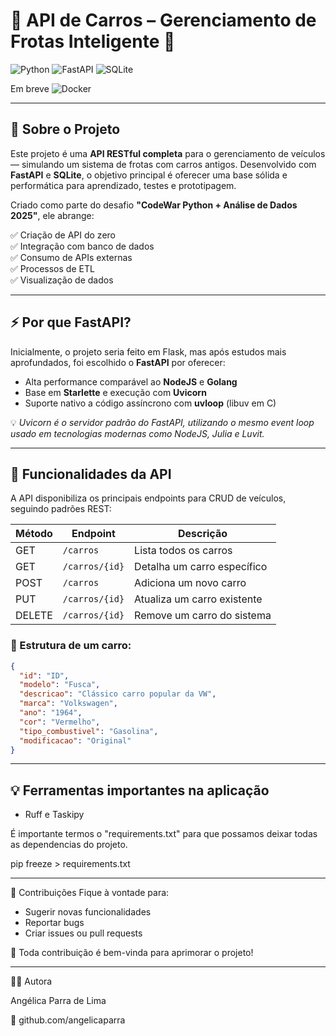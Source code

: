 # 🚗 **API de Carros** – Gerenciamento de Frotas Inteligente 🔧

![Python](https://img.shields.io/badge/Python-3.9+-blue?style=for-the-badge&logo=python)
![FastAPI](https://img.shields.io/badge/FastAPI-0.100.0-009688?style=for-the-badge&logo=fastapi)
![SQLite](https://img.shields.io/badge/SQLite-07405E?style=for-the-badge&logo=sqlite&logoColor=white)

Em breve ![Docker](https://img.shields.io/badge/Docker-2496ED?style=for-the-badge&logo=docker&logoColor=white)

---

## 📘 Sobre o Projeto

Este projeto é uma **API RESTful completa** para o gerenciamento de veículos — simulando um sistema de frotas com carros antigos. Desenvolvido com **FastAPI** e **SQLite**, o objetivo principal é oferecer uma base sólida e performática para aprendizado, testes e prototipagem.

Criado como parte do desafio **"CodeWar Python + Análise de Dados 2025"**, ele abrange:

✅ Criação de API do zero  
✅ Integração com banco de dados  
✅ Consumo de APIs externas  
✅ Processos de ETL  
✅ Visualização de dados

---

## ⚡ Por que FastAPI?

Inicialmente, o projeto seria feito em Flask, mas após estudos mais aprofundados, foi escolhido o **FastAPI** por oferecer:

- Alta performance comparável ao **NodeJS** e **Golang**
- Base em **Starlette** e execução com **Uvicorn**
- Suporte nativo a código assíncrono com **uvloop** (libuv em C)

💡 *Uvicorn é o servidor padrão do FastAPI, utilizando o mesmo event loop usado em tecnologias modernas como NodeJS, Julia e Luvit.*

---

## 📌 Funcionalidades da API

A API disponibiliza os principais endpoints para CRUD de veículos, seguindo padrões REST:

| Método | Endpoint              | Descrição                                 |
|--------|-----------------------|-------------------------------------------|
| GET    | `/carros`             | Lista todos os carros                     |
| GET    | `/carros/{id}`        | Detalha um carro específico               |
| POST   | `/carros`             | Adiciona um novo carro                    |
| PUT    | `/carros/{id}`        | Atualiza um carro existente               |
| DELETE | `/carros/{id}`        | Remove um carro do sistema                |

### 🧩 Estrutura de um carro:
```json
{
  "id": "ID",
  "modelo": "Fusca",
  "descricao": "Clássico carro popular da VW",
  "marca": "Volkswagen",
  "ano": "1964",
  "cor": "Vermelho",
  "tipo_combustivel": "Gasolina",
  "modificacao": "Original"
}
```
---

## 💡 Ferramentas importantes na aplicação

-  Ruff e Taskipy





É importante termos o "requirements.txt" para que possamos deixar todas as dependencias do projeto.

pip freeze > requirements.txt

---

🤝 Contribuições
Fique à vontade para:
- Sugerir novas funcionalidades
- Reportar bugs
- Criar issues ou pull requests

💬 Toda contribuição é bem-vinda para aprimorar o projeto!

---

👩‍💻 Autora

Angélica Parra de Lima

🔗 github.com/angelicaparra

